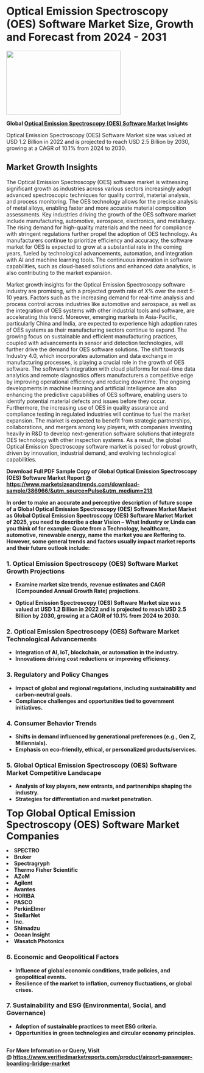 <H1>Optical Emission Spectroscopy (OES) Software Market Size, Growth and Forecast from 2024 - 2031</H1><img class="aligncenter size-medium wp-image-584254" src="https://thirdeyenews.in/wp-content/uploads/2024/09/Global-Market-Research-300x168.jpeg" alt="" width="300" height="168" /><p><strong>Global&nbsp;<a href="https://www.marketsizeandtrends.com/download-sample/386966/&amp;utm_source=Pulse&amp;utm_medium=213">Optical Emission Spectroscopy (OES) Software Market</a> Insights</strong></p><p>Optical Emission Spectroscopy (OES) Software Market size was valued at USD 1.2 Billion in 2022 and is projected to reach USD 2.5 Billion by 2030, growing at a CAGR of 10.1% from 2024 to 2030.</p><p><h2>Market Growth Insights</h2> <p>The Optical Emission Spectroscopy (OES) software market is witnessing significant growth as industries across various sectors increasingly adopt advanced spectroscopic techniques for quality control, material analysis, and process monitoring. The OES technology allows for the precise analysis of metal alloys, enabling faster and more accurate material composition assessments. Key industries driving the growth of the OES software market include manufacturing, automotive, aerospace, electronics, and metallurgy. The rising demand for high-quality materials and the need for compliance with stringent regulations further propel the adoption of OES technology. As manufacturers continue to prioritize efficiency and accuracy, the software market for OES is expected to grow at a substantial rate in the coming years, fueled by technological advancements, automation, and integration with AI and machine learning tools. The continuous innovation in software capabilities, such as cloud-based solutions and enhanced data analytics, is also contributing to the market expansion.</p> <p><strong></strong></p> <p>Market growth insights for the Optical Emission Spectroscopy software industry are promising, with a projected growth rate of X% over the next 5-10 years. Factors such as the increasing demand for real-time analysis and process control across industries like automotive and aerospace, as well as the integration of OES systems with other industrial tools and software, are accelerating this trend. Moreover, emerging markets in Asia-Pacific, particularly China and India, are expected to experience high adoption rates of OES systems as their manufacturing sectors continue to expand. The growing focus on sustainable and efficient manufacturing practices, coupled with advancements in sensor and detection technologies, will further drive the demand for OES software solutions. The shift towards Industry 4.0, which incorporates automation and data exchange in manufacturing processes, is playing a crucial role in the growth of OES software. The software's integration with cloud platforms for real-time data analytics and remote diagnostics offers manufacturers a competitive edge by improving operational efficiency and reducing downtime. The ongoing developments in machine learning and artificial intelligence are also enhancing the predictive capabilities of OES software, enabling users to identify potential material defects and issues before they occur. Furthermore, the increasing use of OES in quality assurance and compliance testing in regulated industries will continue to fuel the market expansion. The market is expected to benefit from strategic partnerships, collaborations, and mergers among key players, with companies investing heavily in R&D to develop next-generation software solutions that integrate OES technology with other inspection systems. As a result, the global Optical Emission Spectroscopy software market is poised for robust growth, driven by innovation, industrial demand, and evolving technological capabilities.</p> <p><strong></p><p><span class=""><strong>Download Full PDF Sample Copy of Global Optical Emission Spectroscopy (OES) Software Market Report</strong> @ <a href="https://www.marketsizeandtrends.com/download-sample/386966/&amp;utm_source=Pulse&amp;utm_medium=213" target="_blank">https://www.marketsizeandtrends.com/download-sample/386966/&amp;utm_source=Pulse&amp;utm_medium=213</a></span></p><p>In order to make an accurate and perceptive description of future scope of a Global&nbsp;Optical Emission Spectroscopy (OES) Software Market Market as Global&nbsp;Optical Emission Spectroscopy (OES) Software Market Market of 2025, you need to describe a clear Vision &ndash; What Industry or Linda can you think of for example: Quote from a Technology, healthcare, automotive, renewable energy, name the market you are Reffering to. However, some general trends and factors usually impact market reports and their future outlook include:</p><h3>1.&nbsp;<strong>Optical Emission Spectroscopy (OES) Software Market Growth Projections</strong></h3><ul><li>Examine market size trends, revenue estimates and CAGR (Compounded Annual Growth Rate) projections.</li><li><p>Optical Emission Spectroscopy (OES) Software Market size was valued at USD 1.2 Billion in 2022 and is projected to reach USD 2.5 Billion by 2030, growing at a CAGR of 10.1% from 2024 to 2030.</p></li></ul><h3>2.&nbsp;<strong>Optical Emission Spectroscopy (OES) Software Market Technological Advancements</strong></h3><ul><li>Integration of AI, IoT, blockchain, or automation in the industry.</li><li>Innovations driving cost reductions or improving efficiency.</li></ul><h3>3.&nbsp;<strong>Regulatory and Policy Changes</strong></h3><ul><li>Impact of global and regional regulations, including sustainability and carbon-neutral goals.</li><li>Compliance challenges and opportunities tied to government initiatives.</li></ul><h3>4.&nbsp;<strong>Consumer Behavior Trends</strong></h3><ul><li>Shifts in demand influenced by generational preferences (e.g., Gen Z, Millennials).</li><li>Emphasis on eco-friendly, ethical, or personalized products/services.</li></ul><h3>5.&nbsp;<strong>Global Optical Emission Spectroscopy (OES) Software Market Competitive Landscape</strong></h3><ul><li>Analysis of key players, new entrants, and partnerships shaping the industry.</li><li>Strategies for differentiation and market penetration.</li></ul><p data-pm-slice="1 1 []"><span style="color: inherit; font-family: inherit; font-size: 25px;">Top Global Optical Emission Spectroscopy (OES) Software Market Companies</span></p><div class="" data-test-id=""><p><li>SPECTRO</li><li> Bruker</li><li> Spectragryph</li><li> Thermo Fisher Scientific</li><li> AZoM</li><li> Agilent</li><li> Avantes</li><li> HORIBA</li><li> PASCO</li><li> PerkinElmer</li><li> StellarNet</li><li> Inc.</li><li> Shimadzu</li><li> Ocean Insight</li><li> Wasatch Photonics</li></p></div><h3>6.&nbsp;<strong>Economic and Geopolitical Factors</strong></h3><ul><li>Influence of global economic conditions, trade policies, and geopolitical events.</li><li>Resilience of the market to inflation, currency fluctuations, or global crises.</li></ul><h3>7.&nbsp;<strong>Sustainability and ESG (Environmental, Social, and Governance)</strong></h3><ul><li>Adoption of sustainable practices to meet ESG criteria.</li><li>Opportunities in green technologies and circular economy principles.</li></ul><h2><strong style="font-size: 14px;">For More Information or Query, Visit @&nbsp;</strong><a style="background-color: #ffffff; font-size: 14px;" href="https://www.marketsizeandtrends.com/report/optical-emission-spectroscopy-oes-software-market/" target="_blank">https://www.verifiedmarketreports.com/product/airport-passenger-boarding-bridge-market</a></h2>
